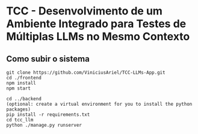 # TCC - Desenvolvimento de um Ambiente Integrado para Testes de Múltiplas LLMs no Mesmo Contexto

## Como subir o sistema
```
git clone https://github.com/ViniciusAriel/TCC-LLMs-App.git
cd ./frontend
npm install
npm start

cd ../backend
(optional: create a virtual environment for you to install the python packages)
pip install -r requirements.txt
cd tcc_llm
python ./manage.py runserver
```
